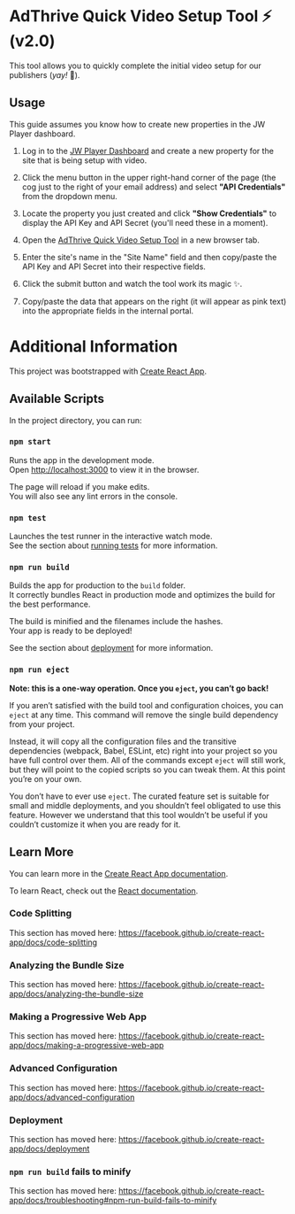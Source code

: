 # AdThrive Quick Video Setup Tool ⚡️ (v2.0)

This tool allows you to quickly complete the initial video setup for our publishers (*yay!* 🎉).

## Usage

This guide assumes you know how to create new properties in the JW Player dashboard.

1. Log in to the [JW Player Dashboard](https://dashboard.jwplayer.com/#/welcome "JW Player Dashboard") and create a new property for the site that is being setup with video.

2. Click the menu button in the upper right-hand corner of the page (the cog just to the right of your email address) and select **"API Credentials"** from the dropdown menu.

3. Locate the property you just created and click **"Show Credentials"** to display the API Key and API Secret (you'll need these in a moment).

4. Open the [AdThrive Quick Video Setup Tool](https://focused-blackwell-01563a.netlify.com/ "AdThrive Quick Video Setup Tool") in a new browser tab.

5. Enter the site's name in the "Site Name" field and then copy/paste the API Key and API Secret into their respective fields.

6. Click the submit button and watch the tool work its magic ✨.

7. Copy/paste the data that appears on the right (it will appear as pink text) into the appropriate fields in the internal portal.


# Additional Information

This project was bootstrapped with [Create React App](https://github.com/facebook/create-react-app).

## Available Scripts

In the project directory, you can run:

### `npm start`

Runs the app in the development mode.<br />
Open [http://localhost:3000](http://localhost:3000) to view it in the browser.

The page will reload if you make edits.<br />
You will also see any lint errors in the console.

### `npm test`

Launches the test runner in the interactive watch mode.<br />
See the section about [running tests](https://facebook.github.io/create-react-app/docs/running-tests) for more information.

### `npm run build`

Builds the app for production to the `build` folder.<br />
It correctly bundles React in production mode and optimizes the build for the best performance.

The build is minified and the filenames include the hashes.<br />
Your app is ready to be deployed!

See the section about [deployment](https://facebook.github.io/create-react-app/docs/deployment) for more information.

### `npm run eject`

**Note: this is a one-way operation. Once you `eject`, you can’t go back!**

If you aren’t satisfied with the build tool and configuration choices, you can `eject` at any time. This command will remove the single build dependency from your project.

Instead, it will copy all the configuration files and the transitive dependencies (webpack, Babel, ESLint, etc) right into your project so you have full control over them. All of the commands except `eject` will still work, but they will point to the copied scripts so you can tweak them. At this point you’re on your own.

You don’t have to ever use `eject`. The curated feature set is suitable for small and middle deployments, and you shouldn’t feel obligated to use this feature. However we understand that this tool wouldn’t be useful if you couldn’t customize it when you are ready for it.

## Learn More

You can learn more in the [Create React App documentation](https://facebook.github.io/create-react-app/docs/getting-started).

To learn React, check out the [React documentation](https://reactjs.org/).

### Code Splitting

This section has moved here: https://facebook.github.io/create-react-app/docs/code-splitting

### Analyzing the Bundle Size

This section has moved here: https://facebook.github.io/create-react-app/docs/analyzing-the-bundle-size

### Making a Progressive Web App

This section has moved here: https://facebook.github.io/create-react-app/docs/making-a-progressive-web-app

### Advanced Configuration

This section has moved here: https://facebook.github.io/create-react-app/docs/advanced-configuration

### Deployment

This section has moved here: https://facebook.github.io/create-react-app/docs/deployment

### `npm run build` fails to minify

This section has moved here: https://facebook.github.io/create-react-app/docs/troubleshooting#npm-run-build-fails-to-minify
